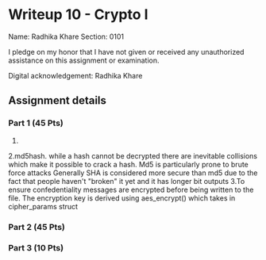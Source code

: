# Writeup 10 - Crypto I

Name: Radhika Khare
Section: 0101

I pledge on my honor that I have not given or received any unauthorized assistance on this assignment or examination.

Digital acknowledgement: Radhika Khare


## Assignment details

### Part 1 (45 Pts)
1.
2.md5hash. while a hash cannot be decrypted there are inevitable collisions which make it possible to crack a hash. Md5 is particularly prone to brute force attacks Generally SHA is considered more secure than md5 due to the fact that people haven't "broken" it yet and it has longer bit outputs
3.To ensure confedentiality messages are encrypted before being written to the file. The encryption key is derived using aes_encrypt() which takes in cipher_params struct

### Part 2 (45 Pts)

### Part 3 (10 Pts)

